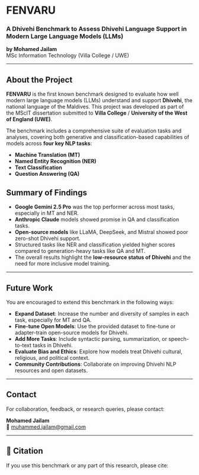 # FENVARU
### A Dhivehi Benchmark to Assess Dhivehi Language Support in Modern Large Language Models (LLMs)
**by Mohamed Jailam**  
MSc Information Technology (Villa College / UWE)

---

## About the Project

**FENVARU** is the first known benchmark designed to evaluate how well modern large language models (LLMs) understand and support **Dhivehi**, the national language of the Maldives. This project was developed as part of the MScIT dissertation submitted to **Villa College** / **University of the West of England (UWE)**.

The benchmark includes a comprehensive suite of evaluation tasks and analyses, covering both generative and classification-based capabilities of models across **four key NLP tasks**:

- **Machine Translation (MT)**
- **Named Entity Recognition (NER)**
- **Text Classification**
- **Question Answering (QA)**


##  Summary of Findings

- **Google Gemini 2.5 Pro** was the top performer across most tasks, especially in MT and NER.
- **Anthropic Claude** models showed promise in QA and classification tasks.
- **Open-source models** like LLaMA, DeepSeek, and Mistral showed poor zero-shot Dhivehi support.
- Structured tasks like NER and classification yielded higher scores compared to generation-heavy tasks like QA and MT.
- The overall results highlight the **low-resource status of Dhivehi** and the need for more inclusive model training.

---

##  Future Work

You are encouraged to extend this benchmark in the following ways:

-  **Expand Dataset**: Increase the number and diversity of samples in each task, especially for MT and QA.
-  **Fine-tune Open Models**: Use the provided dataset to fine-tune or adapter-train open-source models for Dhivehi.
-  **Add More Tasks**: Include syntactic parsing, summarization, or speech-to-text tasks in Dhivehi.
-  **Evaluate Bias and Ethics**: Explore how models treat Dhivehi cultural, religious, and political context.
-  **Community Contributions**: Collaborate on improving Dhivehi NLP resources and open datasets.

---

##  Contact

For collaboration, feedback, or research queries, please contact:

**Mohamed Jailam**  
📧 muhammed.jailam@gmail.com

---

## 📘 Citation

If you use this benchmark or any part of this research, please cite:
